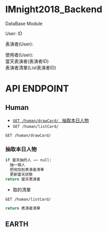 # IMnight2018_Backend

DataBase Module

User:
  ID


表演者(User):


使用者(User):  
  當天表演者(表演者ID)  
  表演者清單(List表演者ID)  

# API ENDPOINT

## Human

- [`GET /human/drawCard/ ` 抽取本日人物](#抽取本日人物)
- `GET /human/listCard/ `


`GET /human/drawCard/ `  
### 抽取本日人物
```python
if 當天抽的人 == null:  
  抽一個人  
  把他加到表演者清單  
  更新當天狀態  
return 當天表演者
```

* 取的清單

`GET /human/listCard/ `
```python
return 表演者清單
```


## EARTH
